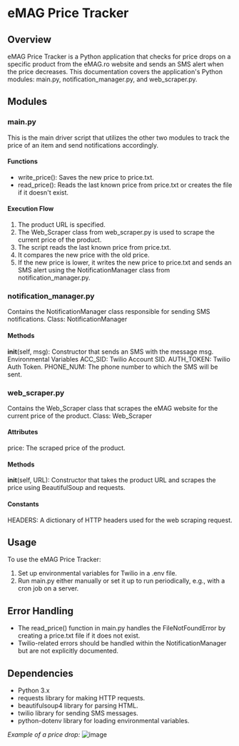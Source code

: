 # eMAG Price Tracker
## Overview
eMAG Price Tracker is a Python application that checks for price drops on a specific product from the eMAG.ro website and sends an SMS alert when the price decreases. This documentation covers the application's Python modules: main.py, notification_manager.py, and web_scraper.py.

## Modules
### main.py
This is the main driver script that utilizes the other two modules to track the price of an item and send notifications accordingly.
#### Functions
* write_price(): Saves the new price to price.txt.
* read_price(): Reads the last known price from price.txt or creates the file if it doesn't exist.
#### Execution Flow
1. The product URL is specified.
2. The Web_Scraper class from web_scraper.py is used to scrape the current price of the product.
3. The script reads the last known price from price.txt.
4. It compares the new price with the old price.
5. If the new price is lower, it writes the new price to price.txt and sends an SMS alert using the NotificationManager class from notification_manager.py.
### notification_manager.py
Contains the NotificationManager class responsible for sending SMS notifications.
Class: NotificationManager
#### Methods
__init__(self, msg): Constructor that sends an SMS with the message msg.
Environmental Variables
ACC_SID: Twilio Account SID.
AUTH_TOKEN: Twilio Auth Token.
PHONE_NUM: The phone number to which the SMS will be sent.
### web_scraper.py
Contains the Web_Scraper class that scrapes the eMAG website for the current price of the product.
Class: Web_Scraper
#### Attributes
price: The scraped price of the product.
#### Methods
__init__(self, URL): Constructor that takes the product URL and scrapes the price using BeautifulSoup and requests.
#### Constants
HEADERS: A dictionary of HTTP headers used for the web scraping request.
## Usage
To use the eMAG Price Tracker:
1. Set up environmental variables for Twilio in a .env file.
2. Run main.py either manually or set it up to run periodically, e.g., with a cron job on a server.
## Error Handling
* The read_price() function in main.py handles the FileNotFoundError by creating a price.txt file if it does not exist.
* Twilio-related errors should be handled within the NotificationManager but are not explicitly documented.
## Dependencies
* Python 3.x
* requests library for making HTTP requests.
* beautifulsoup4 library for parsing HTML.
* twilio library for sending SMS messages.
* python-dotenv library for loading environmental variables.

*Example of a price drop:*
 ![image](https://github.com/seyf97/eMAG-Price-Tracker/assets/111386377/69cc2e02-3602-4647-8896-3a28ea963dfc)

